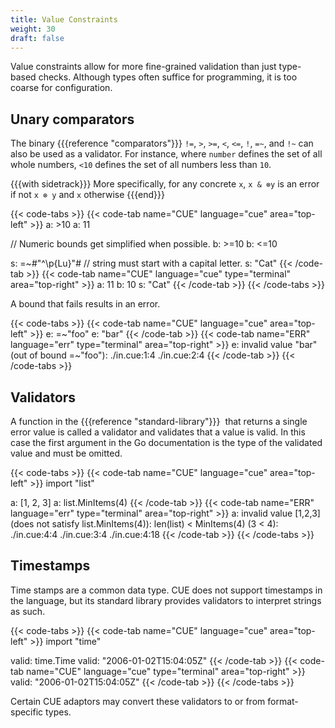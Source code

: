 ```yaml
---
title: Value Constraints
weight: 30
draft: false
---
```


Value constraints allow for more fine-grained validation than just type-based checks.
Although types often suffice for programming, it is too coarse for configuration.

<!--

<JSON schema as an example>

CUE allows defining separate restrictions on

By using references, CUE also allows defining detailed relations between fields.

-->

## Unary comparators

The binary {{{reference "comparators"}}} `!=`, `>`, `>=`, `<`, `<=`, `!`, `=~`, and
`!~` can also be used as a validator.  For instance, where `number` defines the
set of all whole numbers, `<10` defines the set of all numbers less than `10`.

{{{with sidetrack}}}
More specifically, for any concrete `x`, `x & ⊗y` is an error if not `x ⊗ y` and
`x` otherwise
{{{end}}}

{{< code-tabs >}}
{{< code-tab name="CUE" language="cue"  area="top-left" >}}
a: >10
a: 11

// Numeric bounds get simplified when possible.
b: >=10
b: <=10

s: =~#"^\p{Lu}"# // string must start with a capital letter.
s: "Cat"
{{< /code-tab >}}
{{< code-tab name="CUE" language="cue" type="terminal" area="top-right" >}}
a: 11
b: 10
s: "Cat"
{{< /code-tab >}}
{{< /code-tabs >}}

A bound that fails results in an error.

{{< code-tabs >}}
{{< code-tab name="CUE" language="cue"  area="top-left" >}}
e: =~"foo"
e: "bar"
{{< /code-tab >}}
{{< code-tab name="ERR" language="err" type="terminal" area="top-right" >}}
e: invalid value "bar" (out of bound =~"foo"):
    ./in.cue:1:4
    ./in.cue:2:4
{{< /code-tab >}}
{{< /code-tabs >}}

## Validators

A function in the {{{reference "standard-library"}}}  that returns a single error
value is called a validator and validates that a value is valid.
In this case the first argument in the Go documentation is the type of the
validated value and must be omitted.

{{< code-tabs >}}
{{< code-tab name="CUE" language="cue"  area="top-left" >}}
import "list"

a: [1, 2, 3]
a: list.MinItems(4)
{{< /code-tab >}}
{{< code-tab name="ERR" language="err" type="terminal" area="top-right" >}}
a: invalid value [1,2,3] (does not satisfy list.MinItems(4)): len(list) < MinItems(4) (3 < 4):
    ./in.cue:4:4
    ./in.cue:3:4
    ./in.cue:4:18
{{< /code-tab >}}
{{< /code-tabs >}}

## Timestamps

Time stamps are a common data type.
CUE does not support timestamps in the language, but its standard library
provides validators to interpret strings as such.

{{< code-tabs >}}
{{< code-tab name="CUE" language="cue"  area="top-left" >}}
import "time"

valid: time.Time
valid: "2006-01-02T15:04:05Z"
{{< /code-tab >}}
{{< code-tab name="CUE" language="cue" type="terminal" area="top-right" >}}
valid: "2006-01-02T15:04:05Z"
{{< /code-tab >}}
{{< /code-tabs >}}

Certain CUE adaptors may convert these validators to or from format-specific
types.

<!-- TODO: CUE OpenAPI generation seems to be broken wrt to this. Make this work.

{{< code-tabs >}}
{{< code-tab name="CUE" language="cue"  area="top-left" >}}
import "time"

#Meetup: {
	time:  time.Time
	place: string
}
{{< /code-tab >}}
{{< code-tab name="JSONSCHEMA" language="jsonschema" type="terminal" area="top-right" >}}
{{< /code-tab >}}
{{< /code-tabs >}}

-->
